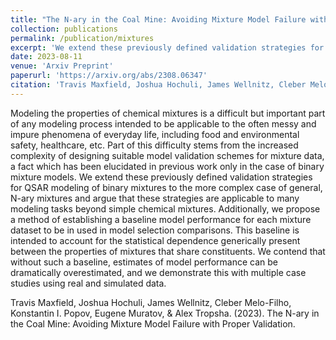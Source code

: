 ```yaml
---
title: "The N-ary in the Coal Mine: Avoiding Mixture Model Failure with Proper Validation"
collection: publications
permalink: /publication/mixtures
excerpt: 'We extend these previously defined validation strategies for QSAR modeling of binary mixtures to the more complex case of general, N-ary mixtures and argue that these strategies are applicable to many modeling tasks beyond simple chemical mixtures.'
date: 2023-08-11
venue: 'Arxiv Preprint'
paperurl: 'https://arxiv.org/abs/2308.06347'
citation: 'Travis Maxfield, Joshua Hochuli, James Wellnitz, Cleber Melo-Filho, Konstantin I. Popov, Eugene Muratov, & Alex Tropsha. (2023). The N-ary in the Coal Mine: Avoiding Mixture Model Failure with Proper Validation.'
---
```

Modeling the properties of chemical mixtures is a difficult but important part of any modeling process intended to be applicable to the often messy and impure phenomena of everyday life, including food and environmental safety, healthcare, etc. Part of this difficulty stems from the increased complexity of designing suitable model validation schemes for mixture data, a fact which has been elucidated in previous work only in the case of binary mixture models. We extend these previously defined validation strategies for QSAR modeling of binary mixtures to the more complex case of general, N-ary mixtures and argue that these strategies are applicable to many modeling tasks beyond simple chemical mixtures. Additionally, we propose a method of establishing a baseline model performance for each mixture dataset to be in used in model selection comparisons. This baseline is intended to account for the statistical dependence generically present between the properties of mixtures that share constituents. We contend that without such a baseline, estimates of model performance can be dramatically overestimated, and we demonstrate this with multiple case studies using real and simulated data. 

Travis Maxfield, Joshua Hochuli, James Wellnitz, Cleber Melo-Filho, Konstantin I. Popov, Eugene Muratov, & Alex Tropsha. (2023). The N-ary in the Coal Mine: Avoiding Mixture Model Failure with Proper Validation.

